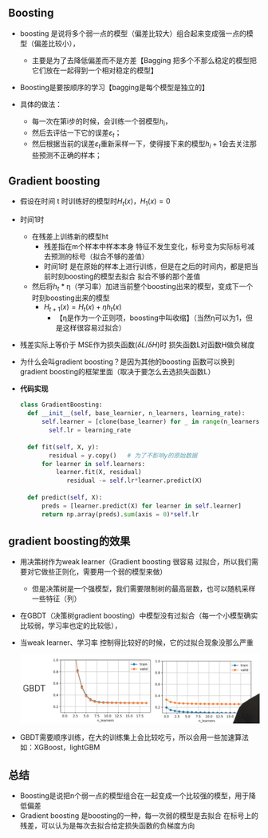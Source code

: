 ## Boosting 

- boosting 是说将多个弱一点的模型（偏差比较大）组合起来变成强一点的模型（偏差比较小），
  - 主要是为了去降低偏差而不是方差【Bagging 把多个不那么稳定的模型把它们放在一起得到一个相对稳定的模型】

- Boosting是要按顺序的学习【bagging是每个模型是独立的】
- 具体的做法：
  - 每一次在第i步的时候，会训练一个弱模型$h_i$，
  - 然后去评估一下它的误差$ε_t$；
  - 然后根据当前的误差$ε_t$重新采样一下，使得接下来的模型$h_i+1$会去关注那些预测不正确的样本；


## Gradient boosting

- 假设在时间 t 时训练好的模型时$H_t(x)$，$H_1(x)=0$

- 时间1时

  - 在残差上训练新的模型ht
    - 残差指在m个样本中样本本身 特征不发生变化，标号变为实际标号减去预测的标号（拟合不够的差值）
    - 时间1时 是在原始的样本上进行训练，但是在之后的时间内，都是把当前时刻boosting的模型去拟合 拟合不够的那个差值
  - 然后将$h_t$ * η（学习率）加进当前整个boosting出来的模型，变成下一个时刻boosting出来的模型
    - $H_{t+1}(x) = H_t(x) +  ηh_t(x)$
      - 【η是作为一个正则项，boosting中叫收缩】（当然η可以为1，但是这样很容易过拟合）
  
- 残差实际上等价于 MSE作为损失函数($\delta L/\delta H$)时 损失函数L对函数H做负梯度

- 为什么会叫gradient boosting？是因为其他的boosting 函数可以换到gradient boosting的框架里面（取决于要怎么去选损失函数L）

- **代码实现**

  ```python
  class GradientBoosting:
  	def __init__(self, base_learnier, n_learners, learning_rate):
  		self.learner = [clone(base_learner) for _ in range(n_learners)]
          self.lr = learning_rate
  		
  	def fit(self, X, y):
          residual = y.copy()   # 为了不影响y的原始数据
  		for learner in self.learners:
  			learner.fit(X, residual)
               residual -= self.lr*learner.predict(X)
  			
  	def predict(self, X):
  		preds = [learner.predict(X) for learner in self.learner]
  		return np.array(preds).sum(axis = 0)*self.lr  
  ```

## gradient boosting的效果

- 用决策树作为weak learner（Gradient boosting 很容易 过拟合，所以我们需要对它做些正则化，需要用一个弱的模型来做）
  - 但是决策树是一个强模型，我们需要限制树的最高层数，也可以随机采样一些特征（列）
  
- 在GBDT（决策树gradient boosting）中模型没有过拟合（每一个小模型确实比较弱，学习率也定的比较低），

- 当weak learner、学习率 控制得比较好的时候，它的过拟合现象没那么严重

  ![11](img/11.png)

- GBDT需要顺序训练，在大的训练集上会比较吃亏，所以会用一些加速算法如：XGBoost，lightGBM

## 总结

- Boosting是说把n个弱一点的模型组合在一起变成一个比较强的模型，用于降低偏差
- Gradient boosting 是boosting的一种，每一次弱的模型是去拟合 在标号上的残差，可以认为是每次去拟合给定损失函数的负梯度方向 